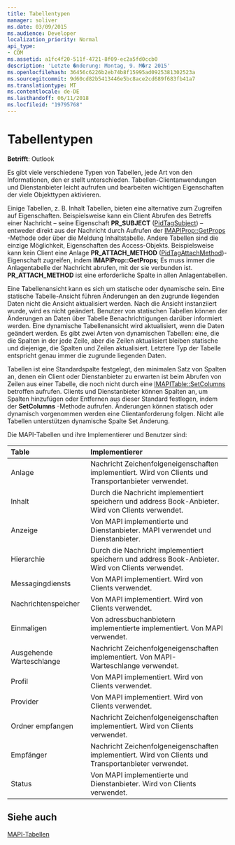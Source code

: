 ```yaml
---
title: Tabellentypen
manager: soliver
ms.date: 03/09/2015
ms.audience: Developer
localization_priority: Normal
api_type:
- COM
ms.assetid: a1fc4f20-511f-4721-8f09-ec2a5fd0ccb0
description: 'Letzte �nderung: Montag, 9. M�rz 2015'
ms.openlocfilehash: 36456c6226b2eb74b8f15995ad0925381302523a
ms.sourcegitcommit: 9d60cd82b5413446e5bc8ace2cd689f683fb41a7
ms.translationtype: MT
ms.contentlocale: de-DE
ms.lasthandoff: 06/11/2018
ms.locfileid: "19795768"
---
```

# <a name="types-of-tables"></a>Tabellentypen

  
  
**Betrifft**: Outlook 
  
Es gibt viele verschiedene Typen von Tabellen, jede Art von den Informationen, den er stellt unterschieden. Tabellen-Clientanwendungen und Dienstanbieter leicht aufrufen und bearbeiten wichtigen Eigenschaften der viele Objekttypen aktivieren. 
  
Einige Tabellen, z. B. Inhalt Tabellen, bieten eine alternative zum Zugreifen auf Eigenschaften. Beispielsweise kann ein Client Abrufen des Betreffs einer Nachricht – seine Eigenschaft **PR_SUBJECT** ([PidTagSubject](pidtagsubject-canonical-property.md)) – entweder direkt aus der Nachricht durch Aufrufen der [IMAPIProp::GetProps](imapiprop-getprops.md) -Methode oder über die Meldung Inhaltstabelle. Andere Tabellen sind die einzige Möglichkeit, Eigenschaften des Access-Objekts. Beispielsweise kann kein Client eine Anlage **PR_ATTACH_METHOD** ([PidTagAttachMethod](pidtagattachmethod-canonical-property.md))-Eigenschaft zugreifen, indem **IMAPIProp::GetProps**; Es muss immer die Anlagentabelle der Nachricht abrufen, mit der sie verbunden ist. **PR_ATTACH_METHOD** ist eine erforderliche Spalte in allen Anlagentabellen. 
  
Eine Tabellenansicht kann es sich um statische oder dynamische sein. Eine statische Tabelle-Ansicht führen Änderungen an den zugrunde liegenden Daten nicht die Ansicht aktualisiert werden. Nach die Ansicht instanziiert wurde, wird es nicht geändert. Benutzer von statischen Tabellen können der Änderungen an Daten über Tabelle Benachrichtigungen darüber informiert werden. Eine dynamische Tabellenansicht wird aktualisiert, wenn die Daten geändert werden. Es gibt zwei Arten von dynamischen Tabellen: eine, die die Spalten in der jede Zeile, aber die Zeilen aktualisiert bleiben statische und diejenige, die Spalten und Zeilen aktualisiert. Letztere Typ der Tabelle entspricht genau immer die zugrunde liegenden Daten.
  
Tabellen ist eine Standardspalte festgelegt, den minimalen Satz von Spalten an, denen ein Client oder Dienstanbieter zu erwarten ist beim Abrufen von Zeilen aus einer Tabelle, die noch nicht durch eine [IMAPITable::SetColumns](imapitable-setcolumns.md) betroffen aufrufen. Clients und Dienstanbieter können Spalten an, um Spalten hinzufügen oder Entfernen aus dieser Standard festlegen, indem der **SetColumns** -Methode aufrufen. Änderungen können statisch oder dynamisch vorgenommen werden eine Clientanforderung folgen. Nicht alle Tabellen unterstützen dynamische Spalte Set Änderung. 
  
Die MAPI-Tabellen und ihre Implementierer und Benutzer sind:
  
|**Table**|**Implementierer**|
|:-----|:-----|
|Anlage  <br/> |Nachricht Zeichenfolgeneigenschaften implementiert. Wird von Clients und Transportanbieter verwendet.  <br/> |
|Inhalt  <br/> |Durch die Nachricht implementiert speichern und address Book-Anbieter. Wird von Clients verwendet.  <br/> |
|Anzeige  <br/> |Von MAPI implementierte und Dienstanbieter. MAPI verwendet und Dienstanbieter.  <br/> |
|Hierarchie  <br/> |Durch die Nachricht implementiert speichern und address Book-Anbieter. Wird von Clients verwendet.  <br/> |
|Messagingdiensts  <br/> |Von MAPI implementiert. Wird von Clients verwendet.  <br/> |
|Nachrichtenspeicher  <br/> |Von MAPI implementiert. Wird von Clients verwendet.  <br/> |
|Einmaligen  <br/> |Von adressbuchanbietern implementierte implementiert. Von MAPI verwendet.  <br/> |
|Ausgehende Warteschlange  <br/> |Nachricht Zeichenfolgeneigenschaften implementiert. Von MAPI-Warteschlange verwendet.  <br/> |
|Profil  <br/> |Von MAPI implementiert. Wird von Clients verwendet.  <br/> |
|Provider  <br/> |Von MAPI implementiert. Wird von Clients verwendet.  <br/> |
|Ordner empfangen  <br/> |Nachricht Zeichenfolgeneigenschaften implementiert. Wird von Clients verwendet.  <br/> |
|Empfänger  <br/> |Nachricht Zeichenfolgeneigenschaften implementiert. Wird von Clients und Transportanbieter verwendet.  <br/> |
|Status  <br/> |Von MAPI implementierte und Dienstanbieter. Wird von Clients verwendet.  <br/> |
   
## <a name="see-also"></a>Siehe auch



[MAPI-Tabellen](mapi-tables.md)


